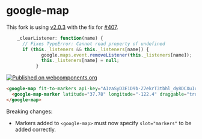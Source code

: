 google-map
==========

This fork is using [v2.0.3](https://github.com/GoogleWebComponents/google-map/tree/v2.0.3) with the fix for [#407](https://github.com/GoogleWebComponents/google-map/issues/407).

```js
    _clearListener: function(name) {
      // Fixes TypeError: Cannot read property of undefined
      if (this._listeners && this._listeners[name]) {
             google.maps.event.removeListener(this._listeners[name]);
             this._listeners[name] = null;
           }
```


[![Published on webcomponents.org](https://img.shields.io/badge/webcomponents.org-published-blue.svg)](https://beta.webcomponents.org/element/GoogleWebComponents/google-map)

<!---
```
<custom-element-demo>
  <template>
    <script src="../webcomponentsjs/webcomponents-lite.min.js"></script>
    <link rel="import" href="google-map.html">
    <style>
      google-map {
        height: 300px;
      }
    </style>
    <next-code-block></next-code-block>
  </template>
</custom-element-demo>
```
-->
```html
<google-map fit-to-markers api-key="AIzaSyD3E1D9b-Z7ekrT3tbhl_dy8DCXuIuDDRc">
  <google-map-marker latitude="37.78" longitude="-122.4" draggable="true"></google-map-marker>
</google-map>
```

Breaking changes:
 * Markers added to `<google-map>` must now specify `slot="markers"` to be added correctly.
